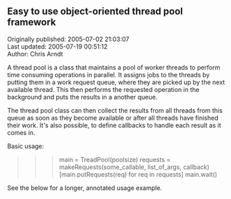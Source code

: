 ## Easy to use object-oriented thread pool framework  
Originally published: 2005-07-02 21:03:07  
Last updated: 2005-07-19 00:51:12  
Author: Chris Arndt  
  
A thread pool is a class that maintains a pool of worker threads to perform
time consuming operations in parallel. It assigns jobs to the threads
by putting them in a work request queue, where they are picked up by the
next available thread. This then performs the requested operation in the
background and puts the results in a another queue.

The thread pool class can then collect the results from all threads from
this queue as soon as they become available or after all threads have
finished their work. It's also possible, to define callbacks to handle
each result as it comes in.

Basic usage:

>>> main = TreadPool(poolsize)
>>> requests = makeRequests(some_callable, list_of_args, callback)
>>> [main.putRequests(req) for req in requests]
>>> main.wait()

See the below for a longer, annotated usage example.